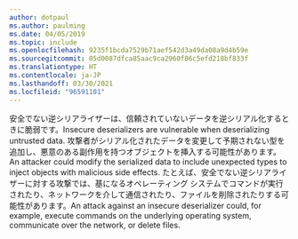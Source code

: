 ```yaml
---
author: dotpaul
ms.author: paulming
ms.date: 04/05/2019
ms.topic: include
ms.openlocfilehash: 9235f1bcda7529b71aef542d3a49da08a9d4b59e
ms.sourcegitcommit: 05d0087dfca85aac9ca2960f86c5efd218bf833f
ms.translationtype: HT
ms.contentlocale: ja-JP
ms.lasthandoff: 03/30/2021
ms.locfileid: "96591101"
---
```

<span data-ttu-id="ff2ba-101">安全でない逆シリアライザーは、信頼されていないデータを逆シリアル化するときに脆弱です。</span><span class="sxs-lookup"><span data-stu-id="ff2ba-101">Insecure deserializers are vulnerable when deserializing untrusted data.</span></span> <span data-ttu-id="ff2ba-102">攻撃者がシリアル化されたデータを変更して予期されない型を追加し、悪意のある副作用を持つオブジェクトを挿入する可能性があります。</span><span class="sxs-lookup"><span data-stu-id="ff2ba-102">An attacker could modify the serialized data to include unexpected types to inject objects with malicious side effects.</span></span> <span data-ttu-id="ff2ba-103">たとえば、安全でない逆シリアライザーに対する攻撃では、基になるオペレーティング システムでコマンドが実行されたり、ネットワークを介して通信されたり、ファイルを削除されたりする可能性があります。</span><span class="sxs-lookup"><span data-stu-id="ff2ba-103">An attack against an insecure deserializer could, for example, execute commands on the underlying operating system, communicate over the network, or delete files.</span></span>
